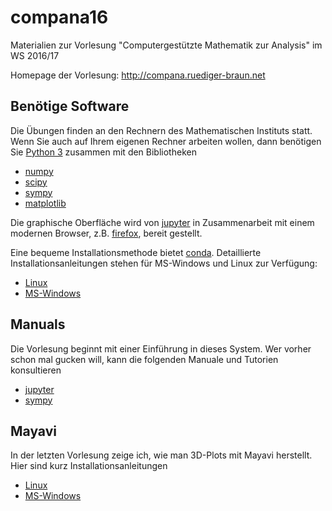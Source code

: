 # compana16
Materialien zur Vorlesung "Computergestützte Mathematik zur Analysis" im WS 2016/17

Homepage der Vorlesung:  http://compana.ruediger-braun.net

## Benötige Software

Die Übungen finden an den Rechnern des Mathematischen Instituts statt.  Wenn Sie auch auf Ihrem eigenen Rechner arbeiten wollen, dann benötigen Sie [Python 3][1] zusammen mit den Bibliotheken 

* [numpy][2]
* [scipy][3]
* [sympy][4]
* [matplotlib][5]

Die graphische Oberfläche wird von [jupyter][6] in Zusammenarbeit mit
einem modernen Browser, z.B. [firefox][7], bereit gestellt.

Eine bequeme Installationsmethode bietet [conda][8].  Detaillierte
Installationsanleitungen stehen für MS-Windows und Linux zur
Verfügung:

* [Linux][9]
* [MS-Windows][10]

[1]: http://www.python.org
[2]: http://www.numpy.org
[3]: http://www.scipy.org
[4]: http://www.sympy.org
[5]: http://matplotlib.org
[6]: http://jupyter.org
[7]: https://www.mozilla.org/de/firefox/new/
[8]: http://conda.pydata.org
[9]: ../master/installation-linux.rst
[10]: ../master/installation-windows.rst

## Manuals

Die Vorlesung beginnt mit einer Einführung in dieses System.  Wer vorher schon mal gucken will, kann die folgenden Manuale und Tutorien konsultieren

* [jupyter][11]
* [sympy][12]

## Mayavi

In der letzten Vorlesung zeige ich, wie man 3D-Plots mit Mayavi herstellt.  Hier sind kurz Installationsanleitungen

* [Linux][13]
* [MS-Windows][14]



[11]: http://nbviewer.jupyter.org/github/jupyter/notebook/blob/master/docs/source/examples/Notebook/Notebook%20Basics.ipynb
[12]: http://docs.sympy.org/dev/tutorial/
[13]: ../master/inst-mayavi-linus.rst
[14]: ../master/inst-mayavi-windows.rst
